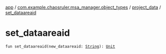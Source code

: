 [app](../../index.md) / [com.example.chaosruler.msa_manager.object_types](../index.md) / [project_data](index.md) / [set_dataareaid](.)

# set_dataareaid

`fun set_dataareaid(new_dataareaid: `[`String`](https://kotlinlang.org/api/latest/jvm/stdlib/kotlin/-string/index.html)`): `[`Unit`](https://kotlinlang.org/api/latest/jvm/stdlib/kotlin/-unit/index.html)
